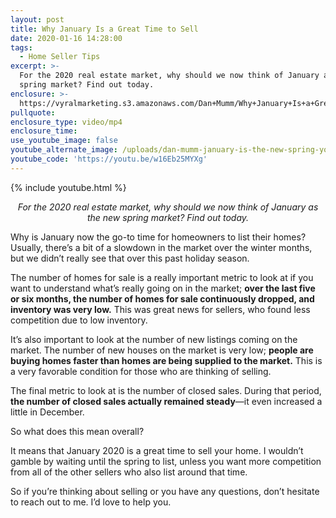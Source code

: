 ```yaml
---
layout: post
title: Why January Is a Great Time to Sell
date: 2020-01-16 14:28:00
tags:
  - Home Seller Tips
excerpt: >-
  For the 2020 real estate market, why should we now think of January as the new
  spring market? Find out today.
enclosure: >-
  https://vyralmarketing.s3.amazonaws.com/Dan+Mumm/Why+January+Is+a+Great+Time+to+Sell.mp4
pullquote:
enclosure_type: video/mp4
enclosure_time:
use_youtube_image: false
youtube_alternate_image: /uploads/dan-mumm-january-is-the-new-spring-youtube.jpg
youtube_code: 'https://youtu.be/w16Eb25MYXg'
---
```


{% include youtube.html %}

<p style="text-align: center;"><em>For the 2020 real estate market, why should we now think of January as the new spring market? Find out today.</em></p>

Why is January now the go-to time for homeowners to list their homes? Usually, there’s a bit of a slowdown in the market over the winter months, but we didn’t really see that over this past holiday season.&nbsp;

The number of homes for sale is a really important metric to look at if you want to understand what’s really going on in the market; **over the last five or six months, the number of homes for sale continuously dropped, and inventory was very low.** This was great news for sellers, who found less competition due to low inventory.&nbsp;

It’s also important to look at the number of new listings coming on the market. The number of new houses on the market is very low; **people are buying homes faster than homes are being supplied to the market.** This is a very favorable condition for those who are thinking of selling.

The final metric to look at is the number of closed sales. During that period, **the number of closed sales actually remained steady**—it even increased a little in December.

So what does this mean overall?

It means that January 2020 is a great time to sell your home. I wouldn’t gamble by waiting until the spring to list, unless you want more competition from all of the other sellers who also list around that time.&nbsp;

So if you’re thinking about selling or you have any questions, don’t hesitate to reach out to me. I’d love to help you.

&nbsp;